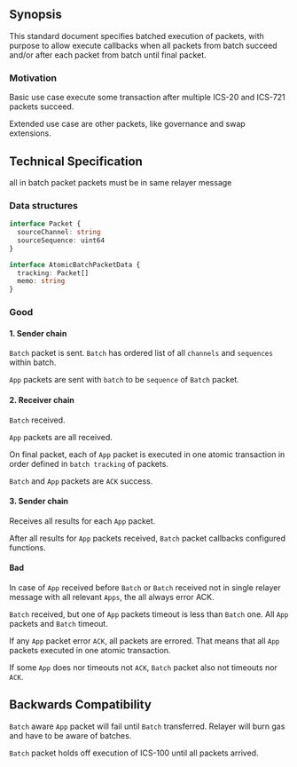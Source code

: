 ## Synopsis

This standard document specifies batched execution of packets,
with purpose to allow execute callbacks when all packets from batch succeed and/or after each packet from batch until final packet.

### Motivation

Basic use case execute some transaction after multiple ICS-20 and ICS-721 packets succeed.

Extended use case are other packets, like governance and swap extensions.


## Technical Specification

 all in batch packet packets must be in same relayer message

### Data structures

```typescript
interface Packet {
  sourceChannel: string
  sourceSequence: uint64
}

interface AtomicBatchPacketData {  
  tracking: Packet[] 
  memo: string
}
```

### Good

#### 1. Sender chain

`Batch` packet is sent. `Batch` has ordered list of all `channels` and `sequences` within batch.

`App` packets are sent with `batch` to be `sequence` of `Batch` packet.

#### 2. Receiver chain

`Batch` received.

`App` packets are all received.

On final packet, each of `App` packet is executed in one atomic transaction in order defined in `batch tracking` of packets.

`Batch` and `App` packets are `ACK` success.

#### 3. Sender chain

Receives all results for each `App` packet.

After all results for `App` packets received, `Batch` packet callbacks configured functions.

#### Bad

In case of `App` received before `Batch` or `Batch` received not in single relayer message with all relevant `Apps`, the all always error ACK.

`Batch` received, but one of `App` packets timeout is less than `Batch` one. All `App` packets and `Batch` timeout.

If any `App` packet error `ACK`, all packets are errored. That means that all `App` packets executed in one atomic transaction.

If some `App` does nor timeouts not `ACK`, `Batch` packet also not timeouts nor `ACK`.

## Backwards Compatibility

`Batch` aware `App` packet will fail until `Batch` transferred. Relayer will burn gas and have to be aware of batches.

`Batch` packet holds off execution of ICS-100 until all packets arrived.  
